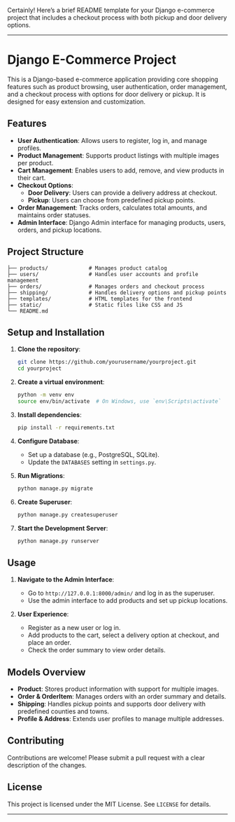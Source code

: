 Certainly! Here’s a brief README template for your Django e-commerce project that includes a checkout process with both pickup and door delivery options.

---

# Django E-Commerce Project

This is a Django-based e-commerce application providing core shopping features such as product browsing, user authentication, order management, and a checkout process with options for door delivery or pickup. It is designed for easy extension and customization.

## Features

- **User Authentication**: Allows users to register, log in, and manage profiles.
- **Product Management**: Supports product listings with multiple images per product.
- **Cart Management**: Enables users to add, remove, and view products in their cart.
- **Checkout Options**:
  - **Door Delivery**: Users can provide a delivery address at checkout.
  - **Pickup**: Users can choose from predefined pickup points.
- **Order Management**: Tracks orders, calculates total amounts, and maintains order statuses.
- **Admin Interface**: Django Admin interface for managing products, users, orders, and pickup locations.

## Project Structure

```
├── products/             # Manages product catalog
├── users/                # Handles user accounts and profile management
├── orders/               # Manages orders and checkout process
├── shipping/             # Handles delivery options and pickup points
├── templates/            # HTML templates for the frontend
├── static/               # Static files like CSS and JS
└── README.md
```

## Setup and Installation

1. **Clone the repository**:
    ```bash
    git clone https://github.com/yourusername/yourproject.git
    cd yourproject
    ```

2. **Create a virtual environment**:
    ```bash
    python -m venv env
    source env/bin/activate  # On Windows, use `env\Scripts\activate`
    ```

3. **Install dependencies**:
    ```bash
    pip install -r requirements.txt
    ```

4. **Configure Database**:
    - Set up a database (e.g., PostgreSQL, SQLite).
    - Update the `DATABASES` setting in `settings.py`.

5. **Run Migrations**:
    ```bash
    python manage.py migrate
    ```

6. **Create Superuser**:
    ```bash
    python manage.py createsuperuser
    ```

7. **Start the Development Server**:
    ```bash
    python manage.py runserver
    ```

## Usage

1. **Navigate to the Admin Interface**:
   - Go to `http://127.0.0.1:8000/admin/` and log in as the superuser.
   - Use the admin interface to add products and set up pickup locations.

2. **User Experience**:
   - Register as a new user or log in.
   - Add products to the cart, select a delivery option at checkout, and place an order.
   - Check the order summary to view order details.

## Models Overview

- **Product**: Stores product information with support for multiple images.
- **Order & OrderItem**: Manages orders with an order summary and details.
- **Shipping**: Handles pickup points and supports door delivery with predefined counties and towns.
- **Profile & Address**: Extends user profiles to manage multiple addresses.

## Contributing

Contributions are welcome! Please submit a pull request with a clear description of the changes.

## License

This project is licensed under the MIT License. See `LICENSE` for details.

---

